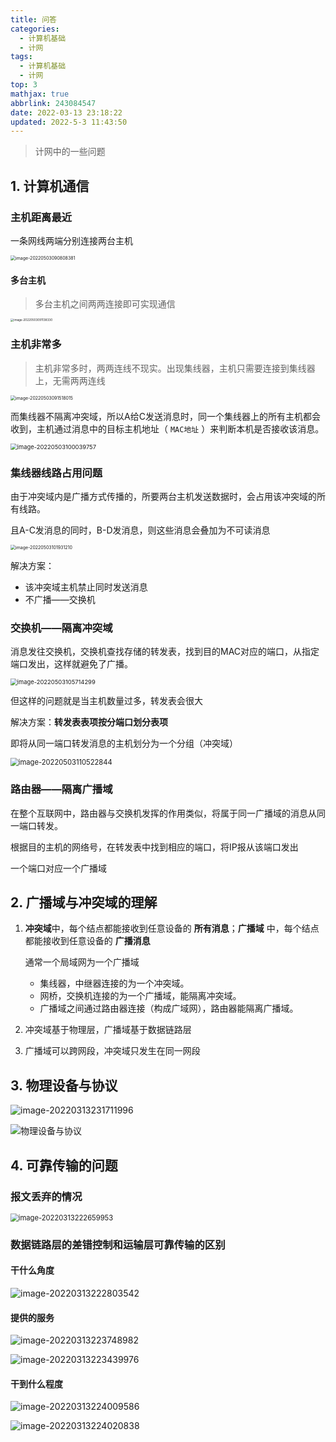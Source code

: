```yaml
---
title: 问答
categories:
  - 计算机基础
  - 计网
tags:
  - 计算机基础
  - 计网
top: 3
mathjax: true
abbrlink: 243084547
date: 2022-03-13 23:18:22
updated: 2022-5-3 11:43:50
---
```


>   计网中的一些问题

<!--more-->

## 1. 计算机通信

### 主机距离最近

一条网线两端分别连接两台主机

<img src="7-重要问题/image-20220503090808381.png" alt="image-20220503090808381" style="zoom: 50%;" />

#### 多台主机

> 多台主机之间两两连接即可实现通信

<img src="7-重要问题/image-20220503091138330.png" alt="image-20220503091138330" style="zoom: 33%;" />

### 主机非常多

> 主机非常多时，两两连线不现实。出现集线器，主机只需要连接到集线器上，无需两两连线

<img src="7-重要问题/image-20220503091518015.png" alt="image-20220503091518015" style="zoom: 50%;" />



而集线器不隔离冲突域，所以A给C发送消息时，同一个集线器上的所有主机都会收到，主机通过消息中的目标主机地址（ `MAC地址` ）来判断本机是否接收该消息。

<img src="7-重要问题/image-20220503100039757.png" alt="image-20220503100039757" style="zoom: 67%;" />

### 集线器线路占用问题

由于冲突域内是广播方式传播的，所要两台主机发送数据时，会占用该冲突域的所有线路。

且A-C发消息的同时，B-D发消息，则这些消息会叠加为不可读消息

<img src="7-重要问题/image-20220503101931210.png" alt="image-20220503101931210" style="zoom: 50%;" />

解决方案：

- 该冲突域主机禁止同时发送消息
- 不广播——交换机

### 交换机——隔离冲突域

消息发往交换机，交换机查找存储的转发表，找到目的MAC对应的端口，从指定端口发出，这样就避免了广播。

<img src="7-重要问题/image-20220503105714299.png" alt="image-20220503105714299" style="zoom:67%;" />

但这样的问题就是当主机数量过多，转发表会很大

解决方案：**转发表表项按分端口划分表项**

即将从同一端口转发消息的主机划分为一个分组（冲突域）

<img src="7-重要问题/image-20220503110522844.png" alt="image-20220503110522844" style="zoom: 80%;" />

### 路由器——隔离广播域

在整个互联网中，路由器与交换机发挥的作用类似，将属于同一广播域的消息从同一端口转发。

根据目的主机的网络号，在转发表中找到相应的端口，将IP报从该端口发出

一个端口对应一个广播域

## 2. 广播域与冲突域的理解

1. **冲突域**中，每个结点都能接收到任意设备的 **所有消息**；**广播域** 中，每个结点都能接收到任意设备的 **广播消息**

   通常一个局域网为一个广播域

   - 集线器，中继器连接的为一个冲突域。
   - 网桥，交换机连接的为一个广播域，能隔离冲突域。
   - 广播域之间通过路由器连接（构成广域网），路由器能隔离广播域。

2. 冲突域基于物理层，广播域基于数据链路层

2. 广播域可以跨网段，冲突域只发生在同一网段

## 3. 物理设备与协议

![image-20220313231711996](7-重要问题/image-20220313231711996.png)

![物理设备与协议](7-重要问题/物理设备与协议.png)

## 4. 可靠传输的问题

### 报文丢弃的情况

<img src="7-重要问题/image-20220313222659953.png" alt="image-20220313222659953" style="zoom:80%;" />

### 数据链路层的差错控制和运输层可靠传输的区别

#### 干什么角度

<img src="7-重要问题/image-20220313222803542.png" alt="image-20220313222803542"  />

#### 提供的服务

![image-20220313223748982](7-重要问题/image-20220313223748982.png)

![image-20220313223439976](7-重要问题/image-20220313223439976.png)

#### 干到什么程度

![image-20220313224009586](7-重要问题/image-20220313224009586.png)

![image-20220313224020838](7-重要问题/image-20220313224020838.png)

